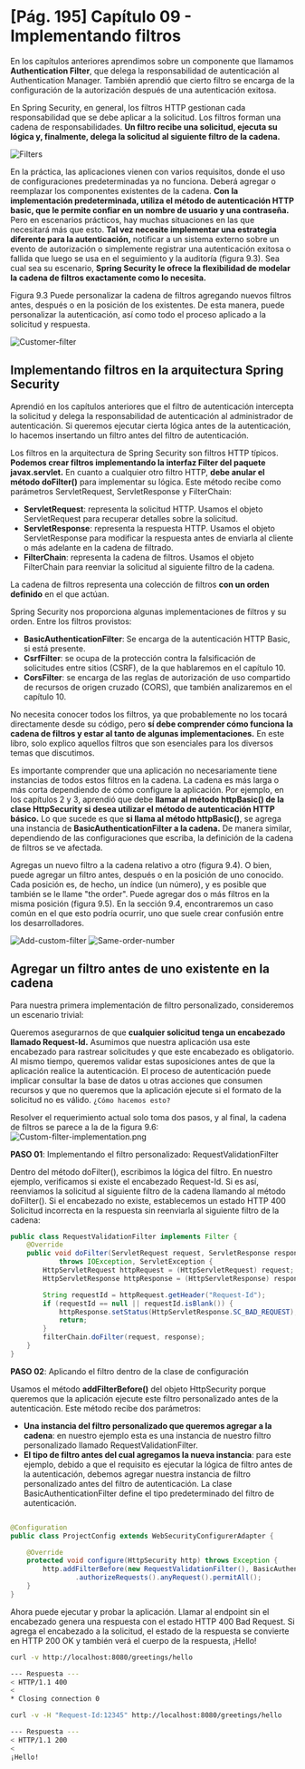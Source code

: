 # [Pág. 195] Capítulo 09 - Implementando filtros

En los capítulos anteriores aprendimos sobre un componente que llamamos **Authentication Filter**, que delega la
responsabilidad de autenticación al Authentication Manager. También aprendió que cierto filtro se encarga de la
configuración de la autorización después de una autenticación exitosa.

En Spring Security, en general, los filtros HTTP gestionan cada responsabilidad que se debe aplicar a la solicitud. Los
filtros forman una cadena de responsabilidades. **Un filtro recibe una solicitud, ejecuta su lógica y, finalmente,
delega la solicitud al siguiente filtro de la cadena.**

![Filters](./assets/Filters.png)

En la práctica, las aplicaciones vienen con varios requisitos, donde el uso de configuraciones predeterminadas ya no
funciona. Deberá agregar o reemplazar los componentes existentes de la cadena. **Con la implementación predeterminada,
utiliza el método de autenticación HTTP basic, que le permite confiar en un nombre de usuario y una contraseña.** Pero
en escenarios prácticos, hay muchas situaciones en las que necesitará más que esto. **Tal vez necesite implementar una
estrategia diferente para la autenticación,** notificar a un sistema externo sobre un evento de autorización o
simplemente registrar una autenticación exitosa o fallida que luego se usa en el seguimiento y la auditoría (figura
9.3). Sea cual sea su escenario, **Spring Security le ofrece la flexibilidad de modelar la cadena de filtros exactamente
como lo necesita.**

Figura 9.3 Puede personalizar la cadena de filtros agregando nuevos filtros antes, después o en la posición de los
existentes. De esta manera, puede personalizar la autenticación, así como todo el proceso aplicado a la solicitud y
respuesta.

![Customer-filter](./assets/Customer-filter.png)

## Implementando filtros en la arquitectura Spring Security

Aprendió en los capítulos anteriores que el filtro de autenticación intercepta la solicitud y delega la responsabilidad
de autenticación al administrador de autenticación. Si queremos ejecutar cierta lógica antes de la autenticación, lo
hacemos insertando un filtro antes del filtro de autenticación.

Los filtros en la arquitectura de Spring Security son filtros HTTP típicos. **Podemos crear filtros implementando la
interfaz Filter del paquete javax.servlet.** En cuanto a cualquier otro filtro HTTP, **debe anular el método
doFilter()** para implementar su lógica. Este método recibe como parámetros ServletRequest, ServletResponse y
FilterChain:

- **ServletRequest**: representa la solicitud HTTP. Usamos el objeto ServletRequest para recuperar detalles sobre la
  solicitud.
- **ServletResponse**: representa la respuesta HTTP. Usamos el objeto ServletResponse para modificar la respuesta antes
  de enviarla al cliente o más adelante en la cadena de filtrado.
- **FilterChain**: representa la cadena de filtros. Usamos el objeto FilterChain para reenviar la solicitud al siguiente
  filtro de la cadena.

La cadena de filtros representa una colección de filtros **con un orden definido** en el que actúan.

Spring Security nos proporciona algunas implementaciones de filtros y su orden. Entre los filtros provistos:

- **BasicAuthenticationFilter**: Se encarga de la autenticación HTTP Basic, si está presente.
- **CsrfFilter**: se ocupa de la protección contra la falsificación de solicitudes entre sitios (CSRF), de la que
  hablaremos en el capítulo 10.
- **CorsFilter**: se encarga de las reglas de autorización de uso compartido de recursos de origen cruzado (CORS), que
  también analizaremos en el capítulo 10.

No necesita conocer todos los filtros, ya que probablemente no los tocará directamente desde su código, pero **sí debe
comprender cómo funciona la cadena de filtros y estar al tanto de algunas implementaciones.** En este libro, solo
explico aquellos filtros que son esenciales para los diversos temas que discutimos.

Es importante comprender que una aplicación no necesariamente tiene instancias de todos estos filtros en la cadena. La
cadena es más larga o más corta dependiendo de cómo configure la aplicación. Por ejemplo, en los capítulos 2 y 3,
aprendió que debe **llamar al método httpBasic() de la clase HttpSecurity si desea utilizar el método de autenticación
HTTP básico.** Lo que sucede es que **si llama al método httpBasic()**, se agrega una instancia de
**BasicAuthenticationFilter a la cadena.** De manera similar, dependiendo de las configuraciones que escriba, la
definición de la cadena de filtros se ve afectada.

Agregas un nuevo filtro a la cadena relativo a otro (figura 9.4). O bien, puede agregar un filtro antes, después o en la
posición de uno conocido. Cada posición es, de hecho, un índice (un número), y es posible que también se le llame "the
order". Puede agregar dos o más filtros en la misma posición (figura 9.5). En la sección 9.4, encontraremos un caso
común en el que esto podría ocurrir, uno que suele crear confusión entre los desarrolladores.

![Add-custom-filter](./assets/Add-custom-filter.png)
![Same-order-number](./assets/Same-order-number.png)

## Agregar un filtro antes de uno existente en la cadena

Para nuestra primera implementación de filtro personalizado, consideremos un escenario trivial:

Queremos asegurarnos de que **cualquier solicitud tenga un encabezado llamado Request-Id.**
Asumimos que nuestra aplicación usa este encabezado para rastrear solicitudes y que este encabezado es
obligatorio. Al mismo tiempo, queremos validar estas suposiciones antes de que la aplicación realice la autenticación.
El proceso de autenticación puede implicar consultar la base de datos u otras acciones que consumen recursos y que no
queremos que la aplicación ejecute si el formato de la solicitud no es válido.
```¿Cómo hacemos esto?```

Resolver el requerimiento actual solo toma dos pasos, y al final, la cadena de filtros se parece a la de la figura 9.6:
![Custom-filter-implementation.png](./assets/Custom-filter-implementation.png)

**PASO 01**: Implementando el filtro personalizado: RequestValidationFilter

Dentro del método doFilter(), escribimos la lógica del filtro. En nuestro ejemplo, verificamos si existe el encabezado
Request-Id. Si es así, reenviamos la solicitud al siguiente filtro de la cadena llamando al método doFilter(). Si el
encabezado no existe, establecemos un estado HTTP 400 Solicitud incorrecta en la respuesta sin reenviarla al siguiente
filtro de la cadena:

````java
public class RequestValidationFilter implements Filter {
    @Override
    public void doFilter(ServletRequest request, ServletResponse response, FilterChain filterChain)
            throws IOException, ServletException {
        HttpServletRequest httpRequest = (HttpServletRequest) request;
        HttpServletResponse httpResponse = (HttpServletResponse) response;

        String requestId = httpRequest.getHeader("Request-Id");
        if (requestId == null || requestId.isBlank()) {
            httpResponse.setStatus(HttpServletResponse.SC_BAD_REQUEST);
            return;
        }
        filterChain.doFilter(request, response);
    }
}
````

**PASO 02**: Aplicando el filtro dentro de la clase de configuración

Usamos el método **addFilterBefore()** del objeto HttpSecurity porque queremos que la aplicación ejecute este filtro
personalizado antes de la autenticación. Este método recibe dos parámetros:

- **Una instancia del filtro personalizado que queremos agregar a la cadena**: en nuestro ejemplo esta es una instancia
  de nuestro filtro personalizado llamado RequestValidationFilter.
- **El tipo de filtro antes del cual agregamos la nueva instancia**: para este ejemplo, debido a que el requisito es
  ejecutar la lógica de filtro antes de la autenticación, debemos agregar nuestra instancia de filtro personalizado
  antes del filtro de autenticación. La clase BasicAuthenticationFilter define el tipo predeterminado del filtro de
  autenticación.

````java

@Configuration
public class ProjectConfig extends WebSecurityConfigurerAdapter {

    @Override
    protected void configure(HttpSecurity http) throws Exception {
        http.addFilterBefore(new RequestValidationFilter(), BasicAuthenticationFilter.class)
                .authorizeRequests().anyRequest().permitAll();
    }
}
````

Ahora puede ejecutar y probar la aplicación. Llamar al endpoint sin el encabezado genera una respuesta con el estado
HTTP 400 Bad Request. Si agrega el encabezado a la solicitud, el estado de la respuesta se convierte en HTTP 200 OK y
también verá el cuerpo de la respuesta, ¡Hello!

````bash
curl -v http://localhost:8080/greetings/hello

--- Respuesta ---
< HTTP/1.1 400
<
* Closing connection 0
````

````bash
curl -v -H "Request-Id:12345" http://localhost:8080/greetings/hello

--- Respuesta ---
< HTTP/1.1 200
<
¡Hello!
````